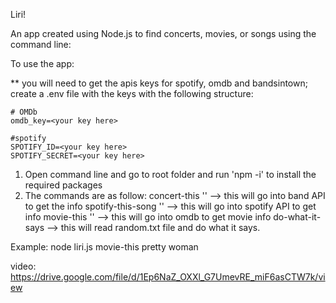 Liri!

An app created using Node.js to find concerts, movies, or songs using the command line:

To use the app:

** you will need to get the apis keys for spotify, omdb and bandsintown; create a .env file with the keys with the following structure:

    # OMDb
    omdb_key=<your key here>

    #spotify
    SPOTIFY_ID=<your key here>
    SPOTIFY_SECRET=<your key here>

1. Open command line and go to root folder and run 'npm -i' to install the required packages
2. The commands are as follow:
    concert-this '<band name here>' --> this will go into band API to get the info
    spotify-this-song '<song name here>' --> this will go into spotify API to get info
    movie-this '<movie name here>' --> this will go into omdb to get movie info
    do-what-it-says  --> this will read random.txt file and do what it says.

Example: node liri.js movie-this pretty woman

video: https://drive.google.com/file/d/1Ep6NaZ_OXXl_G7UmevRE_miF6asCTW7k/view

